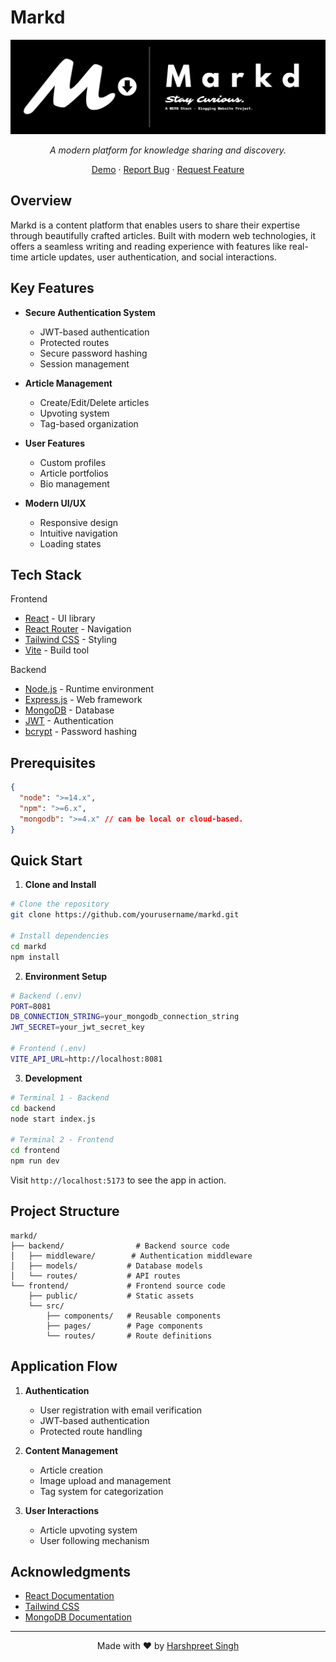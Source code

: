 # Markd

<div align="center">

![Banner Image](./frontend/public/MarkdBannerImg.png)

_A modern platform for knowledge sharing and discovery._

[Demo](http://ec2-13-61-7-254.eu-north-1.compute.amazonaws.com:8080/) · [Report Bug](https://github.com/harshpreet931/markd/issues) · [Request Feature](https://github.com/harshpreet931/markd/issues)

</div>

## Overview

Markd is a content platform that enables users to share their expertise through beautifully crafted articles. Built with modern web technologies, it offers a seamless writing and reading experience with features like real-time article updates, user authentication, and social interactions.

## Key Features

- **Secure Authentication System**
    - JWT-based authentication
    - Protected routes
    - Secure password hashing
    - Session management

- **Article Management**
    - Create/Edit/Delete articles
    - Upvoting system
    - Tag-based organization

- **User Features**
    - Custom profiles
    - Article portfolios
    - Bio management

- **Modern UI/UX**
    - Responsive design
    - Intuitive navigation
    - Loading states

## Tech Stack

<summary>Frontend</summary>

- [React](https://reactjs.org/) - UI library
- [React Router](https://reactrouter.com/) - Navigation
- [Tailwind CSS](https://tailwindcss.com/) - Styling
- [Vite](https://vitejs.dev/) - Build tool

<summary>Backend</summary>

- [Node.js](https://nodejs.org/) - Runtime environment
- [Express.js](https://expressjs.com/) - Web framework
- [MongoDB](https://www.mongodb.com/) - Database
- [JWT](https://jwt.io/) - Authentication
- [bcrypt](https://github.com/kelektiv/node.bcrypt.js) - Password hashing


## Prerequisites

```json
{
  "node": ">=14.x",
  "npm": ">=6.x",
  "mongodb": ">=4.x" // can be local or cloud-based.
}
```

## Quick Start

1. **Clone and Install**

```bash
# Clone the repository
git clone https://github.com/yourusername/markd.git

# Install dependencies
cd markd
npm install
```

2. **Environment Setup**

```bash
# Backend (.env)
PORT=8081
DB_CONNECTION_STRING=your_mongodb_connection_string
JWT_SECRET=your_jwt_secret_key

# Frontend (.env)
VITE_API_URL=http://localhost:8081
```

3. **Development**

```bash
# Terminal 1 - Backend
cd backend
node start index.js

# Terminal 2 - Frontend
cd frontend
npm run dev
```

Visit `http://localhost:5173` to see the app in action.

## Project Structure

```
markd/
├── backend/                # Backend source code
│   ├── middleware/        # Authentication middleware
│   ├── models/           # Database models
│   └── routes/           # API routes
└── frontend/             # Frontend source code
    ├── public/           # Static assets
    └── src/
        ├── components/   # Reusable components
        ├── pages/        # Page components
        └── routes/       # Route definitions
```

## Application Flow

1. **Authentication**

   - User registration with email verification
   - JWT-based authentication
   - Protected route handling

2. **Content Management**

   - Article creation
   - Image upload and management
   - Tag system for categorization

3. **User Interactions**
   - Article upvoting system
   - User following mechanism

## Acknowledgments

- [React Documentation](https://reactjs.org/docs)
- [Tailwind CSS](https://tailwindcss.com)
- [MongoDB Documentation](https://docs.mongodb.com)

---

<div align="center">
Made with ❤️ by <a href="https://linkedin.com/in/harshpreet931">Harshpreet Singh</a>
</div>

